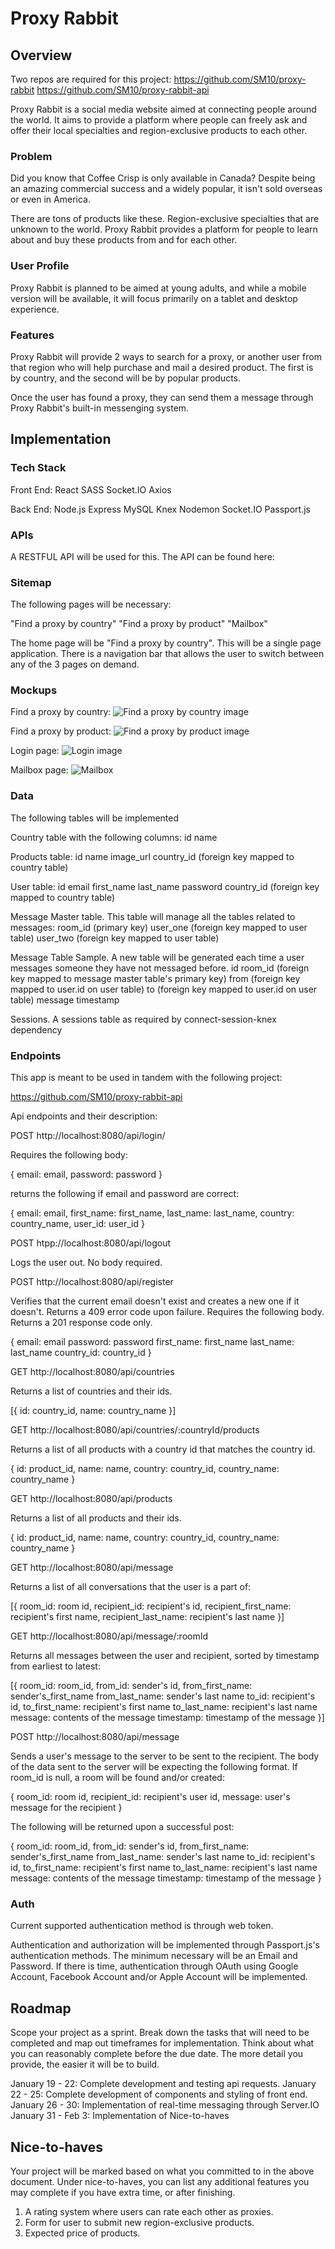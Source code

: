 # Proxy Rabbit

## Overview

Two repos are required for this project:
https://github.com/SM10/proxy-rabbit
https://github.com/SM10/proxy-rabbit-api

Proxy Rabbit is a social media website aimed at connecting people around the world. It aims to provide a platform where people can freely ask and offer their local specialties and region-exclusive products to each other.

### Problem

Did you know that Coffee Crisp is only available in Canada? Despite being an amazing commercial success and a widely popular, it isn't sold overseas or even in America.

There are tons of products like these. Region-exclusive specialties that are unknown to the world. Proxy Rabbit provides a platform for people to learn about and buy these products from and for each other.

### User Profile

Proxy Rabbit is planned to be aimed at young adults, and while a mobile version will be available, it will focus primarily on a tablet and desktop experience.

### Features

Proxy Rabbit will provide 2 ways to search for a proxy, or another user from that region who will help purchase and mail a desired product. The first is by country, and the second will be by popular products.

Once the user has found a proxy, they can send them a message through Proxy Rabbit's built-in messenging system.

## Implementation

### Tech Stack

Front End:
React
SASS
Socket.IO
Axios

Back End:
Node.js
Express
MySQL
Knex
Nodemon
Socket.IO
Passport.js

### APIs

A RESTFUL API will be used for this. The API can be found here:

### Sitemap

The following pages will be necessary:

"Find a proxy by country"
"Find a proxy by product"
"Mailbox"

The home page will be "Find a proxy by country". This will be a single page application. There is a navigation bar that allows the user to switch between any of the 3 pages on demand.

### Mockups

Find a proxy by country:
![Find a proxy by country image](./src/assets/images/proxy-rabbit-home-page.jpg)

Find a proxy by product:
![Find a proxy by product image](./src/assets/images/proxy-rabbit-by-product.jpg)

Login page:
![Login image](./src/assets/images/proxy-rabbit-login.jpg)

Mailbox page:
![Mailbox](./src/assets/images/proxy-rabbit-mailbox.jpg)

### Data

The following tables will be implemented

Country table with the following columns:
id
name

Products table:
id
name
image_url
country_id (foreign key mapped to country table)

User table:
id
email
first_name
last_name
password
country_id (foreign key mapped to country table)

Message Master table. This table will manage all the tables related to messages:
room_id (primary key)
user_one (foreign key mapped to user table)
user_two (foreign key mapped to user table)

Message Table Sample. A new table will be generated each time a user messages someone they have not messaged before.
id
room_id (foreign key mapped to message master table's primary key)
from (foreign key mapped to user.id on user table)
to (foreign key mapped to user.id on user table)
message
timestamp

Sessions. A sessions table as required by connect-session-knex dependency

### Endpoints

This app is meant to be used in tandem with the following project:

https://github.com/SM10/proxy-rabbit-api

Api endpoints and their description:

POST http://localhost:8080/api/login/

Requires the following body:

{
    email: email,
    password: password
}

returns the following if email and password are correct:

{
    email: email,
    first_name: first_name,
    last_name: last_name,
    country: country_name,
    user_id: user_id
}

POST htpp://localhost:8080/api/logout

Logs the user out. No body required.

POST http://localhost:8080/api/register

Verifies that the current email doesn't exist and creates a new one if it doesn't. Returns a 409 error code upon failure. Requires the following body. Returns a 201 response code only.

{
    email: email
    password: password
    first_name: first_name
    last_name: last_name
    country_id: country_id
}

GET http://localhost:8080/api/countries

Returns a list of countries and their ids.

[{
    id: country_id,
    name: country_name
}]

GET http://localhost:8080/api/countries/:countryId/products

Returns a list of all products with a country id that matches the country id.

{
    id: product_id,
    name: name,
    country: country_id,
    country_name: country_name
}

GET http://localhost:8080/api/products

Returns a list of all products and their ids.

{
    id: product_id,
    name: name,
    country: country_id,
    country_name: country_name
}

GET http://localhost:8080/api/message

Returns a list of all conversations that the user is a part of:

[{
    room_id: room id,
    recipient_id: recipient's id,
    recipient_first_name: recipient's first name,
    recipient_last_name: recipient's last name
}]

GET http://localhost:8080/api/message/:roomId

Returns all messages between the user and recipient, sorted by timestamp from earliest to latest:

[{
    room_id: room_id,
    from_id: sender's id,
    from_first_name: sender's_first_name
    from_last_name: sender's last name
    to_id: recipient's id,
    to_first_name: recipient's first name
    to_last_name: recipient's last name
    message: contents of the message
    timestamp: timestamp of the message
}]

POST http://localhost:8080/api/message

Sends a user's message to the server to be sent to the recipient. The body of the data sent to the server will be expecting the following format. If room_id is null, a room will be found and/or created:

{
    room_id: room id,
    recipient_id: recipient's user id,
    message: user's message for the recipient
}

The following will be returned upon a successful post:

{
    room_id: room_id,
    from_id: sender's id,
    from_first_name: sender's_first_name
    from_last_name: sender's last name
    to_id: recipient's id,
    to_first_name: recipient's first name
    to_last_name: recipient's last name
    message: contents of the message
    timestamp: timestamp of the message
}

### Auth

Current supported authentication method is through web token.

Authentication and authorization will be implemented through Passport.js's authentication methods. The minimum necessary will be an Email and Password. If there is time, authentication through OAuth using Google Account, Facebook Account and/or Apple Account will be implemented.

## Roadmap

Scope your project as a sprint. Break down the tasks that will need to be completed and map out timeframes for implementation. Think about what you can reasonably complete before the due date. The more detail you provide, the easier it will be to build.

January 19 - 22: Complete development and testing api requests.
January 22 - 25: Complete development of components and styling of front end.
January 26 - 30: Implementation of real-time messaging through Server.IO
January 31 - Feb 3: Implementation of Nice-to-haves

## Nice-to-haves

Your project will be marked based on what you committed to in the above document. Under nice-to-haves, you can list any additional features you may complete if you have extra time, or after finishing.

1. A rating system where users can rate each other as proxies.
2. Form for user to submit new region-exclusive products.
3. Expected price of products.
